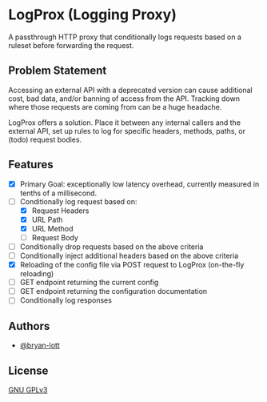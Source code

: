 # LogProx (Logging Proxy)

A passthrough HTTP proxy that conditionally logs requests based on a ruleset before forwarding the request.

## Problem Statement

Accessing an external API with a deprecated version can cause additional cost, bad data, and/or banning of access from the API. Tracking down where those requests are coming from can be a huge headache.

LogProx offers a solution. Place it between any internal callers and the external API, set up rules to log for specific headers, methods, paths, or (todo) request bodies.

## Features

- [x] Primary Goal: exceptionally low latency overhead, currently measured in tenths of a millisecond.
- [ ] Conditionally log request based on:
  - [x] Request Headers
  - [x] URL Path
  - [x] URL Method
  - [ ] Request Body
- [ ] Conditionally drop requests based on the above criteria
- [ ] Conditionally inject additional headers based on the above criteria
- [x] Reloading of the config file via POST request to LogProx (on-the-fly reloading)
- [ ] GET endpoint returning the current config
- [ ] GET endpoint returning the configuration documentation
- [ ] Conditionally log responses

## Authors

- [@bryan-lott](https://www.github.com/bryan-lott)

## License

[GNU GPLv3](https://choosealicense.com/licenses/gpl-3.0/)

